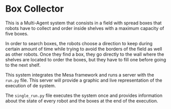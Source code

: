 # Box Collector
This is a Multi-Agent system that consists in a field with spread boxes that robots have to collect and order inside shelves with a maximum capacity of five boxes.

In order to search boxes, the robots choose a direction to keep during certain amount of time while trying to avoid the borders of the field as well as other robots. Once they find a box, they go directly to the wall where the shelves are located to order the boxes, but they have to fill one before going to the next shelf.

This system integrates the Mesa framework and runs a server with the `run.py` file. This server will provide a graphic and live representation of the execution of de system.

The `single_run.py` file executes the system once and provides information about the state of every robot and the boxes at the end of the execution. 
